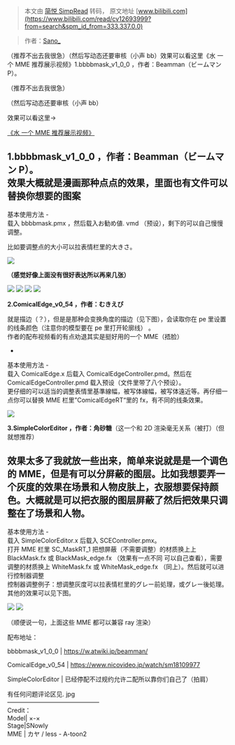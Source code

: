 > 本文由 [简悦 SimpRead](http://ksria.com/simpread/) 转码， 原文地址 [www.bilibili.com](https://www.bilibili.com/read/cv12693999?from=search&spm_id_from=333.337.0.0)

> 作者：[Sano_](https://space.bilibili.com/43583904)

 （推荐不出去我很急）（然后写动态还要审核（小声 bb）效果可以看这里《水 一个 MME 推荐展示视频》1.bbbbmask_v1_0_0 ，作者：Beamman（ビームマン P）。

（推荐不出去我很急）

（然后写动态还要审核（小声 bb）

效果可以看这里→

[《水 一个 MME 推荐展示视频》](https://www.bilibili.com/video/BV1fP4y1W7Ni)

**1.bbbbmask_v1_0_0 ，作者：Beamman（ビームマン P）。**  
效果大概就是漫画那种点点的效果，里面也有文件可以替换你想要的图案  
-  
基本使用方法 -  
载入 bbbbmask.pmx ，然后载入お勧め値. vmd （预设），剩下的可以自己慢慢调整。

比如要调整点的大小可以拉表情栏里的大きさ。

![](http://i0.hdslb.com/bfs/article/41831fafd1b82d50f373222b3952cc6fd8b180a5.jpg@942w_1767h_progressive.webp)

**（感觉好像上面没有很好表达所以再来几张）**

![](http://i0.hdslb.com/bfs/article/832636076dd64d12b8b2b23d56ee6fa15538d797.png@942w_590h_progressive.webp) ![](http://i0.hdslb.com/bfs/article/c7f08e3cf4730f564af0e24117f9b19aea941169.png@942w_590h_progressive.webp) ![](http://i0.hdslb.com/bfs/article/d3cdcbbcb814a1e02632e584f07cf5654f3e8372.png@942w_590h_progressive.webp) ![](http://i0.hdslb.com/bfs/article/fe3ea3d0dbdc4672af813dfbc0bfae659897aa3a.png@942w_590h_progressive.webp)

**2.ComicalEdge_v0_54 ，作者：むきえび**   

就是描边（？），但是是那种会变换角度的描边（见下图），会读取你在 pe 里设置的线条颜色（注意你的模型要在 pe 里打开轮廓线） 。  
作者的配布视频看的有点劝退其实是挺好用的一个 MME（捂脸）

-

基本使用方法 -  
载入 ComicalEdge.x 后载入 ComicalEdgeController.pmd。然后在 ComicalEdgeController.pmd 载入预设（文件里带了八个预设）。  
更仔细的可以适当的调整表情里基準線幅，被写体線幅，被写体遠近等。再仔细一点你可以替换 MME 栏里”ComicalEdgeRT“里的 fx，有不同的线条效果。

![](http://i0.hdslb.com/bfs/article/e2167b65f8333b82143832e3e6642d282b6b15dc.jpg@942w_2355h_progressive.webp)

**3.SimpleColorEditor ，作者：角砂糖**（这一个和 2D 渲染毫无关系（被打）（但就想推荐）  

效果太多了我就放一些出来，简单来说就是是一个调色的 MME，但是有可以分屏蔽的图层。比如我想要弄一个灰度的效果在场景和人物皮肤上，衣服想要保持颜色。大概就是可以把衣服的图层屏蔽了然后把效果只调整在了场景和人物。  
-  
基本使用方法 -  
载入 SimpleColorEditor.x 后载入 SCEController.pmx。  
打开 MME 栏里 SC_MaskRT_1 把想屏蔽（不需要调整）的材质换上上 BlackMask.fx 或 BlackMask_edge.fx （效果有一点不同 可以自己查看），需要调整的材质换上 WhiteMask.fx 或 WhiteMask_edge.fx （同上）。然后就可以进行控制器调整  
控制器调整例子：想调整灰度可以拉表情栏里的グレー前処理，或グレー後処理。其他的效果可以见下图。

![](http://i0.hdslb.com/bfs/article/59d3d32d67ce4a76e9d283c20a74c8105057352e.jpg@942w_1178h_progressive.webp) ![](http://i0.hdslb.com/bfs/article/e6fd333babf322f5b62cbf615f62718c698979c5.jpg@942w_590h_progressive.webp)

（顺便说一句，上面这些 MME 都可以兼容 ray 渲染）

配布地址：

bbbbmask_v1_0_0 | https://w.atwiki.jp/beamman/

ComicalEdge_v0_54 | https://www.nicovideo.jp/watch/sm18109977

SimpleColorEditor | 已经停配不过规约允许二配所以靠你们自己了（拍肩）

有任何问题评论区见. jpg  
———————————————   
Credit：  
Model| ×-×   
Stage|SNowly  
MME | カヤ / less - A-toon2
